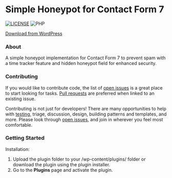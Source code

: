 # Simple Honeypot for Contact Form 7 #
[![LICENSE](https://img.shields.io/github/license/polarizeltd/mcms-lite?logo=github&style=for-the-badge)](https://github.com/rolandfarkasCOM/honeypot-for-cf7/blob/main/LICENSE)
![PHP](https://img.shields.io/badge/PHP-777BB4?style=for-the-badge&logo=php&logoColor=white)

[Download from WordPress](https://wordpress.org/plugins/honeypot-for-cf7/)

### About ###

A simple honeypot implementation for Contact Form 7 to prevent spam with a time tracker feature and hidden honeypot field for enhanced security.

### Contributing ###

If you would like to contribute code, the list of [open issues](https://github.com/rolandfarkasCOM/honeypot-for-cf7/issues) is a great place to start looking for tasks. [Pull requests](https://github.com/rolandfarkasCOM/honeypot-for-cf7/pulls) are preferred when linked to an existing issue.

Contributing is not just for developers! There are many opportunities to help with [testing](#getting-started), triage, discussion, design, building patterns and templates, and more. Please look through [open issues](https://github.com/rolandfarkasCOM/honeypot-for-cf7/issues), and join in wherever you feel most comfortable.

### Getting Started ### 

Installation: 

1. Upload the plugin folder to your /wp-content/plugins/ folder or download the plugin using the plugin installer.
2. Go to the **Plugins** page and activate the plugin.
